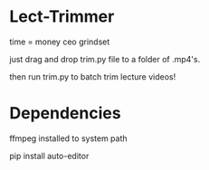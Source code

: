 # Lect-Trimmer
time = money ceo grindset

just drag and drop trim.py file to a folder of .mp4's.

then run trim.py to batch trim lecture videos!
# Dependencies
ffmpeg installed to system path


pip install auto-editor
